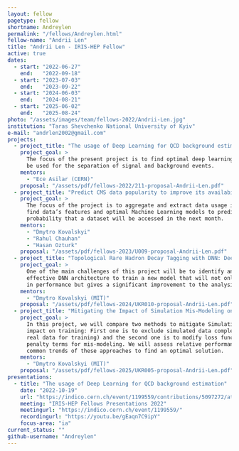 ```yaml
---
layout: fellow
pagetype: fellow
shortname: Andreylen
permalink: "/fellows/Andreylen.html"
fellow-name: "Andrii Len"
title: "Andrii Len - IRIS-HEP Fellow"
active: true
dates:
  - start: "2022-06-27"
    end:   "2022-09-18"
  - start: "2023-07-03"
    end:   "2023-09-22"
  - start: "2024-06-03"
    end:   "2024-08-21"
  - start: "2025-06-02"
    end:   "2025-08-24"
photo: "/assets/images/team/fellows-2022/Andrii-Len.jpg"
institution: "Taras Shevchenko National University of Kyiv"
e-mail: "andrlen2002@gmail.com"
projects:
  - project_title: "The usage of Deep Learning for QCD background estimation"
    project_goal: >
      The focus of the present project is to find optimal deep learning models to
      be used for the separation of signal and background events.
    mentors:
      - "Ece Asilar (CERN)"
    proposal: "/assets/pdf/fellows-2022/211-proposal-Andrii-Len.pdf"
  - project_title: "Predict CMS data popularity to improve its availability for physics analysis"
    project_goal: >
      The focus of the project is to aggregate and extract data usage information,
      find data’s features and optimal Machine Learning models to predict the
      probability that a dataset will be accessed in the next month.
    mentors:
      - "Dmytro Kovalskyi"
      - "Rahul Chauhan"
      - "Hasan Ozturk"
    proposal: "/assets/pdf/fellows-2023/U009-proposal-Andrii-Len.pdf"
  - project_title: "Topological Rare Hadron Decay Tagging with DNN: Deep neural net topological tagger for rare hadron decay identification"
    project_goal: >
      One of the main challenges of this project will be to identify and build an
      effective DNN architecture to train a new model that will not only match BDT
      in performance but gives a significant improvement to the analysis sensitivity.
    mentors:
      - "Dmytro Kovalskyi (MIT)"
    proposal: "/assets/pdf/fellows-2024/UKR010-proposal-Andrii-Len.pdf"
  - project_title: "Mitigating the Impact of Simulation Mis-Modeling on DNN Training: Building Robust DNNs in the Presence of Detector Mis-Modeling"
    project_goal: >
      In this project, we will compare two methods to mitigate Simulation Mis-modeling
      impact on training: First one is to exclude simulated data completely (use only
      real data for training) and the second one is to modify loss function to include
      penalty terms for mis-modeling. We will assess relative performance and identify
      common trends of these approaches to find an optimal solution.
    mentors:
      - "Dmytro Kovalskyi (MIT)"
    proposal: "/assets/pdf/fellows-2025/UKR005-proposal-Andrii-Len.pdf"
presentations:
  - title: "The usage of Deep Learning for QCD background estimation"
    date: "2022-10-19"
    url: "https://indico.cern.ch/event/1199559/contributions/5097272/attachments/2531407/4355497/IRIS-Hep%20Andrii_Len_Final_Presentation.pdf"
    meeting: "IRIS-HEP Fellows Presentations 2022"
    meetingurl: "https://indico.cern.ch/event/1199559/"
    recordingurl: "https://youtu.be/gEaqn7C9ipY"
    focus-area: "ia"
current_status: ""
github-username: "Andreylen"
---
```

